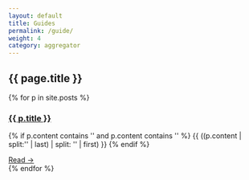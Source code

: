```yaml
---
layout: default
title: Guides
permalink: /guide/
weight: 4
category: aggregator
---
```


## {{ page.title }}

{% for p in site.posts %}
  <div>
    <h3><a class="post-link" href="{{ p.url }}">{{ p.title }}</a></h3>
    <p>
    {% if p.content contains '<!-- excerpt.start -->' and p.content contains '<!-- excerpt.end -->' %}
      {{ ((p.content | split:'<!-- excerpt.start -->' | last) | split: '<!-- excerpt.end -->' | first) }}
    {% endif %}
    </p>
    <a href="{{ p.url }}">Read &rarr;</a>
  </div>
{% endfor %}

